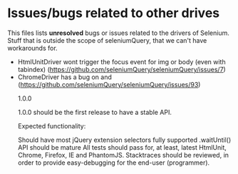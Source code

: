 # Issues/bugs related to other drives

This files lists **unresolved** bugs or issues related to the drivers of Selenium. Stuff that is outside the scope of seleniumQuery, that we can't have workarounds for.

- HtmlUnitDriver wont trigger the focus event for img or body (even with tabindex) (https://github.com/seleniumQuery/seleniumQuery/issues/7)
- ChromeDriver has a bug on <object> and <embedded> (https://github.com/seleniumQuery/seleniumQuery/issues/93)





1.0.0

1.0.0 should be the first release to have a stable API.

Expected functionality:

Should have most jQuery extension selectors fully supported
.waitUntil() API should be mature
All tests should pass for, at least, latest HtmlUnit, Chrome, Firefox, IE and PhantomJS.
Stacktraces should be reviewed, in order to provide easy-debugging for the end-user (programmer).
